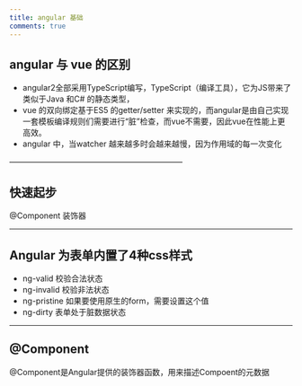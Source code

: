 ```yaml
---
title: angular 基础
comments: true
---
```

## angular 与 vue 的区别
- angular2全部采用TypeScript编写，TypeScript（编译工具），它为JS带来了类似于Java 和C# 的静态类型，
- vue 的双向绑定基于ES5 的getter/setter 来实现的，而angular是由自己实现一套模板编译规则们需要进行“脏”检查，而vue不需要，因此vue在性能上更高效。
- angular 中，当watcher 越来越多时会越来越慢，因为作用域的每一次变化

——————————————————————
## 快速起步
@Component 装饰器

----------------------------
## Angular 为表单内置了4种css样式

- ng-valid 校验合法状态
- ng-invalid 校验非法状态
- ng-pristine 如果要使用原生的form，需要设置这个值
- ng-dirty 表单处于脏数据状态
-----------------------------

## @Component 
@Component是Angular提供的装饰器函数，用来描述Compoent的元数据
